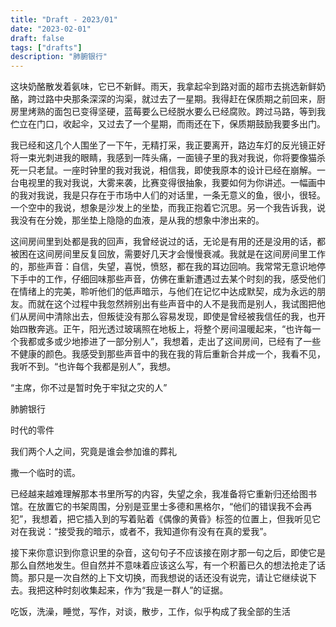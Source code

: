 ```yaml
---
title: "Draft - 2023/01"
date: "2023-02-01"
draft: false
tags: ["drafts"]
description: "肺腑银行"
---
```


这块奶酪散发着氨味，它已不新鲜。雨天，我拿起伞到路对面的超市去挑选新鲜奶酪，跨过路中央那条深深的沟渠，就过去了一星期。我得赶在保质期之前回来，厨房里烤熟的面包已变得坚硬，蓝莓要么已经脱水要么已经腐败。跨过马路，等到我伫立在门口，收起伞，又过去了一个星期，而雨还在下，保质期鼓励我要多出门。

我已经和这几个人围坐了一下午，无精打采，我正要离开，路边车灯的反光镜正好将一束光刺进我的眼睛，我感到一阵头痛，一面镜子里的我对我说，你将要像猫杀死一只老鼠。一座时钟里的我对我说，相信我，即使我原本的设计已经在崩解。一台电视里的我对我说，大雾来袭，比赛变得很抽象，我要如何为你讲述。一幅画中的我对我说，我是只存在于市场中人们的对话里，一条无意义的鱼，很小，很轻。一个空中的我说，想象是沙发上的坐垫，而我正抱着它沉思。另一个我告诉我，说我没有在分娩，那坐垫上隐隐的血液，是从我的想象中渗出来的。

这间房间里到处都是我的回声，我曾经说过的话，无论是有用的还是没用的话，都被困在这间房间里反复回放，需要好几天才会慢慢衰减。我就是在这间房间里工作的，那些声音：自信，失望，喜悦，愤怒，都在我的耳边回响。我常常无意识地停下手中的工作，仔细回味那些声音，仿佛在重新遭遇过去某个时刻的我，感受他们在情绪上的完美，聆听他们的低声暗示，与他们在记忆中达成默契，成为永远的朋友。而就在这个过程中我忽然辨别出有些声音中的人不是我而是别人，我试图把他们从房间中清除出去，但叛徒没有那么容易发现，即使是曾经被我信任的我，也开始四散奔逃。正午，阳光透过玻璃照在地板上，将整个房间温暖起来，“也许每一个我都或多或少地掺进了一部分别人”，我想着，走出了这间房间，已经有了一些不健康的颜色。我感受到那些声音中的我在我的背后重新合并成一个，我看不见，我听不到。“也许每个我都是别人”，我想。

“主席，你不过是暂时免于牢狱之灾的人”

肺腑银行  

时代的零件  

我们两个人之间，究竟是谁会参加谁的葬礼  

撒一个临时的谎。  

已经越来越难理解那本书里所写的内容，失望之余，我准备将它重新归还给图书馆。在放置它的书架周围，分别是亚里士多德和黑格尔，“他们的错误我不会再犯”，我想着，把它插入到的写着贴着《偶像的黄昏》标签的位置上，但我听见它对在我说：“接受我的暗示，或者不，我知道你有没有在真的爱我”。

接下来你意识到你意识里的杂音，这句句子不应该接在刚才那一句之后，即使它是那么自然地发生。但自然并不意味着应该这么写，有一个积蓄已久的想法抢走了话筒。那只是一次自然的上下文切换，而我想说的话还没有说完，请让它继续说下去。我把这种时刻收集起来，作为“我是一群人”的证据。

吃饭，洗澡，睡觉，写作，对谈，散步，工作，似乎构成了我全部的生活  